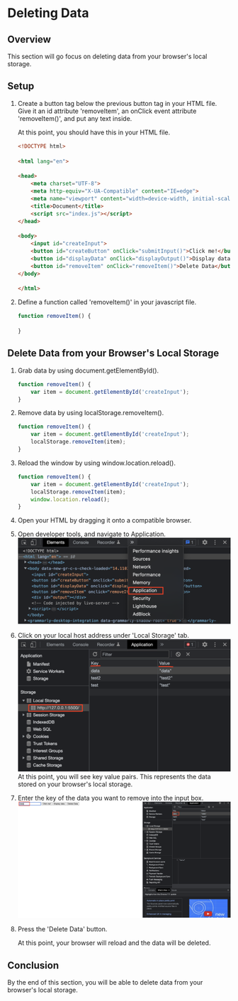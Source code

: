 # Deleting Data

## Overview

This section will go focus on deleting data from your browser's local storage.

## Setup

1. Create a button tag below the previous button tag in your HTML file. Give it an id attribute 'removeItem', an onClick event attribute 'removeItem()', and put any text inside.

    At this point, you should have this in your HTML file.

    ```html hl_lines="17"
    <!DOCTYPE html>

    <html lang="en">

    <head>
        <meta charset="UTF-8">
        <meta http-equiv="X-UA-Compatible" content="IE=edge">
        <meta name="viewport" content="width=device-width, initial-scale=1.0">
        <title>Document</title>
        <script src="index.js"></script>
    </head>

    <body>
        <input id="createInput">
        <button id="createButton" onClick="submitInput()">Click me!</button>
        <button id="displayData" onClick="displayOutput()">Display data</button>
        <button id="removeItem" onClick="removeItem()">Delete Data</button>
    </body>

    </html>
    ```

2. Define a function called 'removeItem()' in your javascript file.

    ```js
    function removeItem() {

    }
    ```

## Delete Data from your Browser's Local Storage

1. Grab data by using document.getElementById().

    ```{.js hl_lines="2"}
    function removeItem() {
        var item = document.getElementById('createInput');
    }
    ```

2. Remove data by using localStorage.removeItem().

    ```{.js hl_lines="3"}
    function removeItem() {
        var item = document.getElementById('createInput');
        localStorage.removeItem(item);
    }
    ```

3. Reload the window by using window.location.reload().

    ```{.js hl_lines="4"}
    function removeItem() {
        var item = document.getElementById('createInput');
        localStorage.removeItem(item);
        window.location.reload();
    }
    ```

4. Open your HTML by dragging it onto a compatible browser.
5. Open developer tools, and navigate to Application.
    <br> ![application](/images/deleting/application.png)
6. Click on your local host address under 'Local Storage' tab.
    <br> ![application-continued](/images/deleting/application-continued.png)
    At this point, you will see key value pairs. This represents the data stored on your browser's local storage.
7. Enter the key of the data you want to remove into the input box.
    <br> ![deleting-data](/images/deleting/deleting-data.png)
8. Press the 'Delete Data' button.

    At this point, your browser will reload and the data will be deleted.

## Conclusion

By the end of this section, you will be able to delete data from your browser's local storage.
